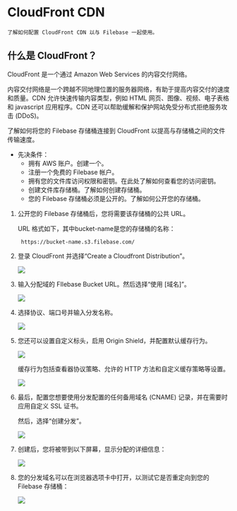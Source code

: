 # CloudFront CDN
	了解如何配置 CloudFront CDN 以与 Filebase 一起使用。
## 什么是 CloudFront？
CloudFront 是一个通过 Amazon Web Services 的内容交付网络。

内容交付网络是一个跨越不同地理位置的服务器网络，有助于提高内容交付的速度和质量。CDN 允许快速传输内容类型，例如 HTML 网页、图像、视频、电子表格和 javascript 应用程序。CDN 还可以帮助缓解和保护网站免受分布式拒绝服务攻击 (DDoS)。

了解如何将您的 Filebase 存储桶连接到 CloudFront 以提高与存储桶之间的文件传输速度。

- 先决条件：
	- 拥有 AWS 账户。创建一个。
	- 注册一个免费的 Filebase 帐户。
	- 拥有您的文件库访问权限和密钥。在此处了解如何查看您的访问密钥。
	- 创建文件库存储桶。了解如何创建存储桶。
	- 您的 Filebase 存储桶必须是公开的。了解如何公开您的存储桶。

1. 公开您的 Filebase 存储桶后，您将需要该存储桶的公共 URL。

	URL 格式如下，其中bucket-name是您的存储桶的名称：

		https://bucket-name.s3.filebase.com/
2. 登录 CloudFront 并选择“Create a Cloudfront Distribution”。

	![](./pic/CloudFront.png)
3. 输入分配域的 FIlebase Bucket URL。然后选择“使用 [域名]”。

	![](./pic/CloudFront1.png)
4. 选择协议、端口号并输入分发名称。

	![](./pic/CloudFront2.png)
5. 您还可以设置自定义标头，启用 Origin Shield，并配置默认缓存行为。

	![](./pic/CloudFront3.png)

	缓存行为包括查看器协议策略、允许的 HTTP 方法和自定义缓存策略等设置。
	
	![](./pic/CloudFront4.png)
6. 最后，配置您想要使用分发配置的任何备用域名 (CNAME) 记录，并在需要时应用自定义 SSL 证书。

	然后，选择“创建分发”。

	![](./pic/CloudFront5.png)
7. 创建后，您将被带到以下屏幕，显示分配的详细信息：

	![](./pic/CloudFront6.png)
8. 您的分发域名可以在浏览器选项卡中打开，以测试它是否重定向到您的 Filebase 存储桶：

	![](./pic/CloudFront7.png)